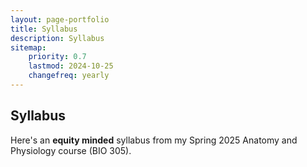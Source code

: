 ```yaml
---
layout: page-portfolio
title: Syllabus
description: Syllabus
sitemap:
    priority: 0.7
    lastmod: 2024-10-25
    changefreq: yearly
---
```


## Syllabus

Here's an **equity minded** syllabus from my Spring 2025 Anatomy and Physiology course (BIO 305). 

<object data="/assets/pdfs/syllabus.pdf" width="900" height="500" type='application/pdf'></object>



